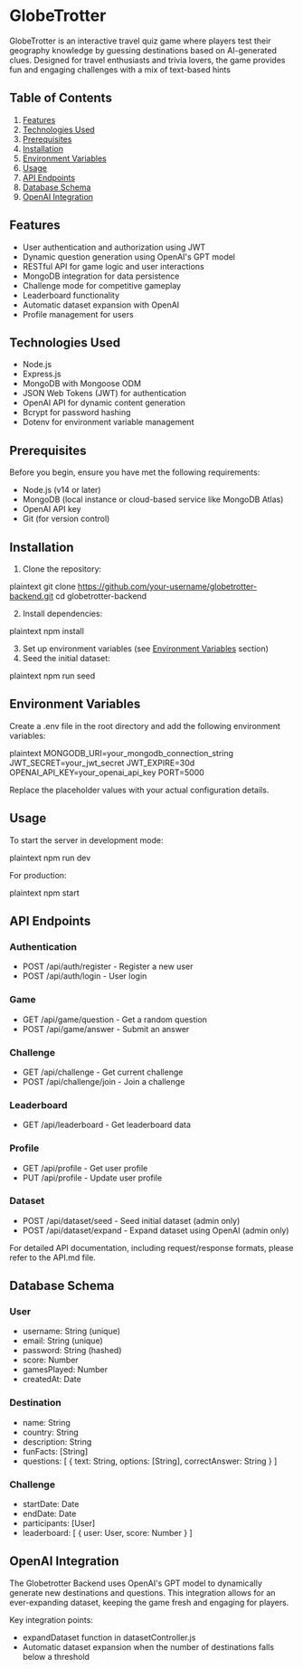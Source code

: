 # GlobeTrotter
GlobeTrotter is an interactive travel quiz game where players test their geography knowledge by guessing destinations based on AI-generated clues. Designed for travel enthusiasts and trivia lovers, the game provides fun and engaging challenges with a mix of text-based hints


## Table of Contents

1. [Features](#features)
2. [Technologies Used](#technologies-used)
3. [Prerequisites](#prerequisites)
4. [Installation](#installation)
5. [Environment Variables](#environment-variables)
6. [Usage](#usage)
7. [API Endpoints](#api-endpoints)
8. [Database Schema](#database-schema)
9. [OpenAI Integration](#openai-integration)


## Features

- User authentication and authorization using JWT
- Dynamic question generation using OpenAI's GPT model
- RESTful API for game logic and user interactions
- MongoDB integration for data persistence
- Challenge mode for competitive gameplay
- Leaderboard functionality
- Automatic dataset expansion with OpenAI
- Profile management for users


## Technologies Used

- Node.js
- Express.js
- MongoDB with Mongoose ODM
- JSON Web Tokens (JWT) for authentication
- OpenAI API for dynamic content generation
- Bcrypt for password hashing
- Dotenv for environment variable management


## Prerequisites

Before you begin, ensure you have met the following requirements:

- Node.js (v14 or later)
- MongoDB (local instance or cloud-based service like MongoDB Atlas)
- OpenAI API key
- Git (for version control)


## Installation

1. Clone the repository:

plaintext
git clone https://github.com/your-username/globetrotter-backend.git
cd globetrotter-backend



2. Install dependencies:

plaintext
npm install



3. Set up environment variables (see [Environment Variables](#environment-variables) section)
4. Seed the initial dataset:

plaintext
npm run seed





## Environment Variables

Create a .env file in the root directory and add the following environment variables:

plaintext
MONGODB_URI=your_mongodb_connection_string
JWT_SECRET=your_jwt_secret
JWT_EXPIRE=30d
OPENAI_API_KEY=your_openai_api_key
PORT=5000


Replace the placeholder values with your actual configuration details.

## Usage

To start the server in development mode:

plaintext
npm run dev


For production:

plaintext
npm start


## API Endpoints

### Authentication

- POST /api/auth/register - Register a new user
- POST /api/auth/login - User login


### Game

- GET /api/game/question - Get a random question
- POST /api/game/answer - Submit an answer


### Challenge

- GET /api/challenge - Get current challenge
- POST /api/challenge/join - Join a challenge


### Leaderboard

- GET /api/leaderboard - Get leaderboard data


### Profile

- GET /api/profile - Get user profile
- PUT /api/profile - Update user profile


### Dataset

- POST /api/dataset/seed - Seed initial dataset (admin only)
- POST /api/dataset/expand - Expand dataset using OpenAI (admin only)


For detailed API documentation, including request/response formats, please refer to the API.md file.

## Database Schema

### User

- username: String (unique)
- email: String (unique)
- password: String (hashed)
- score: Number
- gamesPlayed: Number
- createdAt: Date


### Destination

- name: String
- country: String
- description: String
- funFacts: [String]
- questions: [
{
text: String,
options: [String],
correctAnswer: String
}
]


### Challenge

- startDate: Date
- endDate: Date
- participants: [User]
- leaderboard: [
{
user: User,
score: Number
}
]


## OpenAI Integration

The Globetrotter Backend uses OpenAI's GPT model to dynamically generate new destinations and questions. This integration allows for an ever-expanding dataset, keeping the game fresh and engaging for players.

Key integration points:

- expandDataset function in datasetController.js
- Automatic dataset expansion when the number of destinations falls below a threshold
